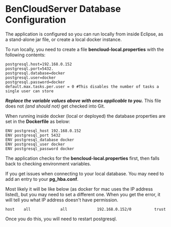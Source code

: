 # BenCloudServer Database Configuration

The application is configured so you can run locally from inside Eclipse, as a stand-alone jar file, or create a local docker instance.

To run locally, you need to create a file **bencloud-local.properties** with the following contents:

    postgresql.host=192.168.0.152  
    postgresql.port=5432. 
    postgresql.database=docker  
    postgresql.user=docker  
    postgresql.password=docker
    default.max.tasks.per.user = 0 #This disables the number of tasks a single user can store    

***Replace the variable values above with ones applicable to you.*** This file does not *(and should not)* get checked into Git.

When running inside docker (local or deployed) the database properties are set in the **Dockerfile** as below:  

    ENV postgresql_host 192.168.0.152  
    ENV postgresql_port 5432  
    ENV postgresql_database docker  
    ENV postgresql_user docker  
    ENV postgresql_password docker 

The application checks for the **bencloud-local.properties** first, then falls back to checking environment variables.

If you get issues when connecting to your local database. You may need to add an entry to your **pg_hba.conf**. 

Most likely it will be like below (as docker for mac uses the IP address listed), but you may need to set a different one. When you get the error, it will tell you what IP address doesn't have permission.

    host    all             all             192.168.0.152/0          trust

Once you do this, you will need to restart postgresql.
